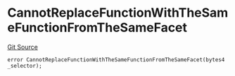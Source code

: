 # CannotReplaceFunctionWithTheSameFunctionFromTheSameFacet
[Git Source](https://github.com/thrackle-io/rules-protocol/blob/2738cf9716e0fddfad4df13fdb6486b5987af931/src/economic/ruleStorage/RuleStorageDiamondLib.sol)


```solidity
error CannotReplaceFunctionWithTheSameFunctionFromTheSameFacet(bytes4 _selector);
```

